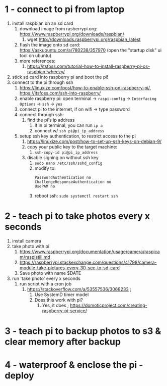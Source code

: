 # 1 - connect to pi from laptop
1. install raspbian on an sd card
   1. download image from rasberrypi.org: https://www.raspberrypi.org/downloads/raspbian/
      1. wget http://downloads.raspberrypi.org/raspbian_latest
   2. flash the image onto sd card: https://askubuntu.com/a/780238/357970 (open the "startup disk" ui tool on ubuntu)
   3. more references:
      1. https://itsfoss.com/tutorial-how-to-install-raspberry-pi-os-raspbian-wheezy/
2. stick sd card into raspberry pi and boot the pi!
3. connect to the pi through ssh
   1. https://linuxize.com/post/how-to-enable-ssh-on-raspberry-pi/, https://itsfoss.com/ssh-into-raspberry/
   2. enable raspberry pi: open terminal -> `raspi-config` -> `Interfacing Options` -> `ssh` -> `yes`
   3. connect pi to the internet, if on wifi -> type password
   4. connect through ssh:
      1. find the pi's ip address
         1. if in pi terminal, you can run `ip a`
         2. connect w/ `ssh pi@pi_ip_address`
   6. setup ssh key authentication, to restrict access to the pi
      1. https://linuxize.com/post/how-to-set-up-ssh-keys-on-debian-9/
      2. copy your public key to the target machine:
         1. `ssh-copy-id pi@pi_ip_address`
      3. disable signing on without ssh key
         1. `sudo nano /etc/ssh/sshd_config`
         2. modify to:
            ```
            PasswordAuthentication no
            ChallengeResponseAuthentication no
            UsePAM no
            ```
          1. reboot ssh: `sudo systemctl restart ssh`

# 2 - teach pi to take photos every x seconds
   1. install camera
   2. take photo with pi
      1. https://www.raspberrypi.org/documentation/usage/camera/raspicam/raspistill.md
      2. https://raspberrypi.stackexchange.com/questions/41798/camera-module-take-pictures-every-30-sec-to-sd-card
      3. Save photo with name $DATE
   3. run 'take photo' every x seconds
      1. run script with a cron job
         1. https://stackoverflow.com/a/53557536/3068233 ;
            1. Use SystemD timer model
            2. Does this work with pi?
               1. Yes, it does ; https://domoticproject.com/creating-raspberry-pi-service/
# 3 - teach pi to backup photos to s3 & clear memory after backup
# 4 - waterproof & enclose the pi - deploy
